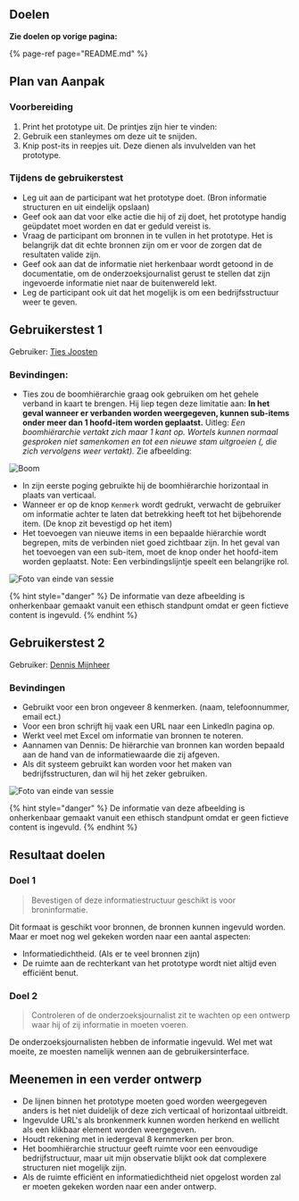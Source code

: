 ## Doelen

__Zie doelen op vorige pagina:__

{% page-ref page="README.md" %}

## Plan van Aanpak

### Voorbereiding
1. Print het prototype uit. De printjes zijn hier te vinden: <!--<<Todo>> voeg link toe-->
1. Gebruik een stanleymes om deze uit te snijden. 
2. Knip post-its in reepjes uit. Deze dienen als invulvelden van het prototype.


### Tijdens de gebruikerstest
* Leg uit aan de participant wat het prototype doet. (Bron informatie structuren en uit eindelijk opslaan)
* Geef ook aan dat voor elke actie die hij of zij doet, het prototype handig geüpdatet moet worden en dat er geduld vereist is.
* Vraag de participant om bronnen in te vullen in het prototype. Het is belangrijk dat dit echte bronnen zijn om er voor de zorgen dat de resultaten valide zijn.
* Geef ook aan dat de informatie niet herkenbaar wordt getoond in de documentatie, om de onderzoeksjournalist gerust te stellen dat zijn ingevoerde informatie niet naar de buitenwereld lekt.
* Leg de participant ook uit dat het mogelijk is om een bedrijfsstructuur weer te geven.



## Gebruikerstest 1

Gebruiker: [Ties Joosten](https://www.ftm.nl/auteur/ties-joosten)

### Bevindingen:
* Ties zou de boomhiërarchie graag ook gebruiken om het gehele verband in kaart te brengen. Hij liep tegen deze limitatie aan: **In het geval wanneer er verbanden worden weergegeven, kunnen sub-items onder meer dan 1 hoofd-item worden geplaatst.** Uitleg: *Een boomhiërarchie vertakt zich maar 1 kant op. Wortels kunnen normaal gesproken niet samenkomen en tot een nieuwe stam uitgroeien (, die zich vervolgens weer vertakt).*  Zie afbeelding:

![Boom](content/boom.png)

* In zijn eerste poging gebruikte hij de boomhiërarchie horizontaal in plaats van verticaal.
* Wanneer er op de knop `Kenmerk` wordt gedrukt, verwacht de gebruiker om informatie achter te laten dat betrekking heeft tot het bijbehorende item. (De knop zit bevestigd op het item)
* Het toevoegen van nieuwe items in een bepaalde hiërarchie wordt begrepen, mits de verbinden niet goed zichtbaar zijn. In het geval van het toevoegen van een sub-item, moet de knop onder het hoofd-item worden geplaatst. Note: Een verbindingslijntje speelt een belangrijke rol.

![Foto van einde van sessie](content/testen-met-ties.jpg)

{% hint style="danger" %}
De informatie van deze afbeelding is onherkenbaar gemaakt vanuit een ethisch standpunt omdat er geen fictieve content is ingevuld.
{% endhint %}


## Gebruikerstest 2

Gebruiker: [Dennis Mijnheer](https://www.ftm.nl/auteur/Dennis-Mijnheer)

### Bevindingen

* Gebruikt voor een bron ongeveer 8 kenmerken. (naam, telefoonnummer, email ect.)
* Voor een bron schrijft hij vaak een URL naar een LinkedIn pagina op.
* Werkt veel met Excel om informatie van bronnen te noteren.
* Aannamen van Dennis: De hiërarchie van bronnen kan worden bepaald aan de hand van de informatiewaarde die zij afgeven.
* Als dit systeem gebruikt kan worden voor het maken van bedrijfsstructuren, dan wil hij het zeker gebruiken.

![Foto van einde van sessie](content/testen-met-dennis.jpg)

{% hint style="danger" %}
De informatie van deze afbeelding is onherkenbaar gemaakt vanuit een ethisch standpunt omdat er geen fictieve content is ingevuld.
{% endhint %}


## Resultaat doelen

### Doel 1
> Bevestigen of deze informatiestructuur geschikt is voor broninformatie.

Dit formaat is geschikt voor bronnen, de bronnen kunnen ingevuld worden. Maar er moet nog wel gekeken worden naar een aantal aspecten:
* Informatiedichtheid. (Als er te veel bronnen zijn)
* De ruimte aan de rechterkant van het prototype wordt niet altijd even efficiënt benut.

### Doel 2
> Controleren of de onderzoeksjournalist zit te wachten op een ontwerp waar hij of zij informatie in moeten voeren.

De onderzoeksjournalisten hebben de informatie ingevuld. Wel met wat moeite, ze moesten namelijk wennen aan de gebruikersinterface.



## Meenemen in een verder ontwerp
* De lijnen binnen het prototype moeten goed worden weergegeven anders is het niet duidelijk of deze zich verticaal of horizontaal uitbreidt.
* Ingevulde URL's als bronkenmerk kunnen worden herkend en wellicht als een klikbaar element worden weergegeven.
* Houdt rekening met in iedergeval 8 kernmerken per bron.
* Het boomhiërarchie structuur geeft ruimte voor een eenvoudige bedrijfstructuur, maar uit mijn observatie blijkt ook dat complexere structuren niet mogelijk zijn.
* Als de ruimte efficiënt en informatiedichtheid niet opgelost worden zal er moeten gekeken worden naar een ander ontwerp.